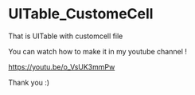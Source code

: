 # UITable_CustomeCell

That is UITable with customcell file

You can watch how to make it in my youtube channel !

https://youtu.be/o_VsUK3mmPw

Thank you :)
